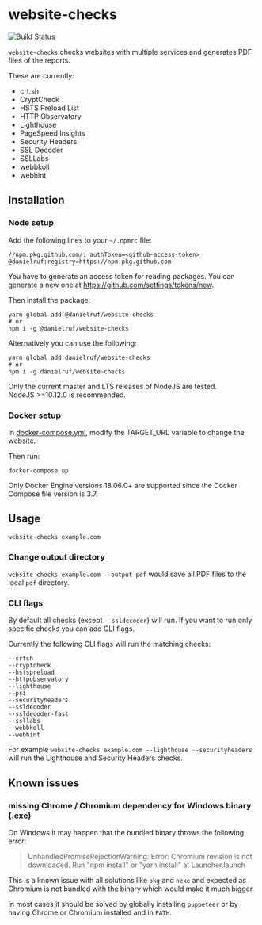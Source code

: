 # website-checks

[![Build Status](https://github.com/DanielRuf/website-checks/workflows/CI/badge.svg)](https://github.com/DanielRuf/website-checks/actions?workflow=CI)

`website-checks` checks websites with multiple services and generates PDF files of the reports.

These are currently:
* crt.sh
* CryptCheck
* HSTS Preload List
* HTTP Observatory
* Lighthouse
* PageSpeed Insights
* Security Headers
* SSL Decoder
* SSLLabs
* webbkoll
* webhint

## Installation

### Node setup

Add the following lines to your `~/.npmrc` file:
```
//npm.pkg.github.com/:_authToken=<github-access-token>
@danielruf:registry=https://npm.pkg.github.com
```

You have to generate an access token for reading packages. You can generate a new one at https://github.com/settings/tokens/new.

Then install the package:
```
yarn global add @danielruf/website-checks
# or
npm i -g @danielruf/website-checks
```

Alternatively you can use the following:
```
yarn global add danielruf/website-checks
# or
npm i -g danielruf/website-checks
```

Only the current master and LTS releases of NodeJS are tested.  
NodeJS >=10.12.0 is recommended.


### Docker setup

In [docker-compose.yml](https://github.com/DanielRuf/website-checks/blob/0b11bb3f7218b732a15da5dcff93576f46c47416/docker-compose.yml#L5), modify the TARGET_URL variable to change the website. 

Then run:
```
docker-compose up
```

Only Docker Engine versions 18.06.0+ are supported since the Docker Compose file version is 3.7.

## Usage

`website-checks example.com`

### Change output directory
`website-checks example.com --output pdf` would save all PDF files to the local `pdf` directory.

### CLI flags
By default all checks (except `--ssldecoder`) will run. If you want to run only specific checks you can add CLI flags.

Currently the following CLI flags will run the matching checks:
```
--crtsh
--cryptcheck
--hstspreload
--httpobservatory
--lighthouse
--psi
--securityheaders
--ssldecoder
--ssldecoder-fast
--ssllabs
--webbkoll
--webhint
```

For example `website-checks example.com --lighthouse --securityheaders` will run the Lighthouse and Security Headers checks.

## Known issues

### missing Chrome / Chromium dependency for Windows binary (.exe)

On Windows it may happen that the bundled binary throws the following error:

> UnhandledPromiseRejectionWarning: Error: Chromium revision is not downloaded. Run "npm install" or "yarn install" at Launcher.launch

This is a known issue with all solutions like `pkg` and `nexe` and expected as Chromium is not bundled with the binary which would make it much bigger.

In most cases it should be solved by globally installing `puppeteer` or by having Chrome or Chromium installed and in `PATH`.
